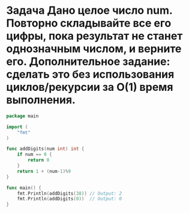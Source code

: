# Задача Дано целое число num. Повторно складывайте все его цифры, пока результат не станет однозначным числом, и верните его. Дополнительное задание: сделать это без использования циклов/рекурсии за O(1) время выполнения.

```go
package main

import (
    "fmt"
)

func addDigits(num int) int {
    if num == 0 {
        return 0
    }
    return 1 + (num-1)%9
}

func main() {
    fmt.Println(addDigits(38)) // Output: 2
    fmt.Println(addDigits(0))  // Output: 0
}
```
